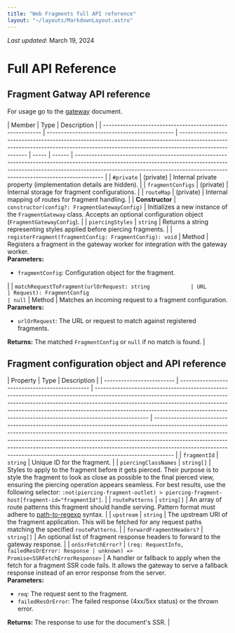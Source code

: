 ```yaml
---
title: "Web Fragments full API reference"
layout: "~/layouts/MarkdownLayout.astro"
---
```


_Last updated_: March 19, 2024

# Full API Reference

## Fragment Gatway API reference

For usage go to the [gateway](../documentation/gateway) document.

| Member                                                   | Type                                          | Description                                                                                                                                                                          |
| -------------------------------------------------------- | --------------------------------------------- | ------------------------------------------------------------------------------------------------------------------------------------------------------------------------------------ | ----- | ------ | ---------------------------------------------------------------------------------------------------------------------------------------------------------------------------------------------------------------------------------------------------- |
| `#private`                                               | (private)                                     | Internal private property (implementation details are hidden).                                                                                                                       |
| `fragmentConfigs`                                        | (private)                                     | Internal storage for fragment configurations.                                                                                                                                        |
| `routeMap`                                               | (private)                                     | Internal mapping of routes for fragment handling.                                                                                                                                    |
| **Constructor**                                          | `constructor(config?: FragmentGatewayConfig)` | Initializes a new instance of the `FragmentGateway` class. Accepts an optional configuration object (`FragmentGatewayConfig`).                                                       |
| `piercingStyles`                                         | `string`                                      | Returns a string representing styles applied before piercing fragments.                                                                                                              |
| `registerFragment(fragmentConfig: FragmentConfig): void` | Method                                        | Registers a fragment in the gateway worker for integration with the gateway worker. <br/> **Parameters:** <ul><li>`fragmentConfig`: Configuration object for the fragment.</li></ul> |
| `matchRequestToFragment(urlOrRequest: string             | URL                                           | Request): FragmentConfig                                                                                                                                                             | null` | Method | Matches an incoming request to a fragment configuration. <br/> **Parameters:** <ul><li>`urlOrRequest`: The URL or request to match against registered fragments.</li></ul> **Returns:** The matched `FragmentConfig` or `null` if no match is found. |

## Fragment configuration object and API reference

| Property                  | Type                                           | Description                                                                                                                                                                                                                                                                                                                                 |
| ------------------------- | ---------------------------------------------- | ------------------------------------------------------------------------------------------------------------------------------------------------------------------------------------------------------------------------------------------------------------------------------------------------------------------------------------------- | ------------------------------------------------------------------------------------------------------------------------------------------------------------------------------------------------------------------------------------------------------------------------------------------------------------------------------------------------------------------------------------------------------------- |
| `fragmentId`              | `string`                                       | Unique ID for the fragment.                                                                                                                                                                                                                                                                                                                 |
| `piercingClassNames`      | `string[]`                                     | Styles to apply to the fragment before it gets pierced. Their purpose is to style the fragment to look as close as possible to the final pierced view, ensuring the piercing operation appears seamless. For best results, use the following selector: `:not(piercing-fragment-outlet) > piercing-fragment-host[fragment-id="fragmentId"]`. |
| `routePatterns`           | `string[]`                                     | An array of route patterns this fragment should handle serving. Pattern format must adhere to [path-to-regexp](https://github.com/pillarjs/path-to-regexp#parameters) syntax.                                                                                                                                                               |
| `upstream`                | `string`                                       | The upstream URI of the fragment application. This will be fetched for any request paths matching the specified `routePatterns`.                                                                                                                                                                                                            |
| `forwardFragmentHeaders?` | `string[]`                                     | An optional list of fragment response headers to forward to the gateway response.                                                                                                                                                                                                                                                           |
| `onSsrFetchError?`        | `(req: RequestInfo, failedResOrError: Response | unknown) => Promise<SSRFetchErrorResponse>`                                                                                                                                                                                                                                                                                                 | A handler or fallback to apply when the fetch for a fragment SSR code fails. It allows the gateway to serve a fallback response instead of an error response from the server. <br/> **Parameters:** <ul><li>`req`: The request sent to the fragment.</li><li>`failedResOrError`: The failed response (4xx/5xx status) or the thrown error.</li></ul> **Returns:** The response to use for the document's SSR. |
